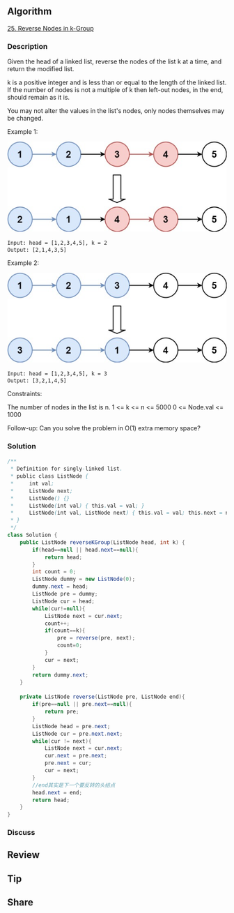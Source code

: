 ## Algorithm

[25. Reverse Nodes in k-Group](https://leetcode.com/problems/reverse-nodes-in-k-group/)

### Description

Given the head of a linked list, reverse the nodes of the list k at a time, and return the modified list.

k is a positive integer and is less than or equal to the length of the linked list. If the number of nodes is not a multiple of k then left-out nodes, in the end, should remain as it is.

You may not alter the values in the list's nodes, only nodes themselves may be changed.


Example 1:

![](assets/20220810-b609f766.png)

```
Input: head = [1,2,3,4,5], k = 2
Output: [2,1,4,3,5]
```

Example 2:

![](assets/20220810-3d73fcd0.png)

```
Input: head = [1,2,3,4,5], k = 3
Output: [3,2,1,4,5]
```

Constraints:

The number of nodes in the list is n.
1 <= k <= n <= 5000
0 <= Node.val <= 1000


Follow-up: Can you solve the problem in O(1) extra memory space?

### Solution

```java
/**
 * Definition for singly-linked list.
 * public class ListNode {
 *     int val;
 *     ListNode next;
 *     ListNode() {}
 *     ListNode(int val) { this.val = val; }
 *     ListNode(int val, ListNode next) { this.val = val; this.next = next; }
 * }
 */
class Solution {
    public ListNode reverseKGroup(ListNode head, int k) {
        if(head==null || head.next==null){
            return head;
        }
        int count = 0;
        ListNode dummy = new ListNode(0);
        dummy.next = head;
        ListNode pre = dummy;
        ListNode cur = head;
        while(cur!=null){
            ListNode next = cur.next;
            count++;
            if(count==k){
                pre = reverse(pre, next);
                count=0;
            }
            cur = next;
        }
        return dummy.next;
    }

    private ListNode reverse(ListNode pre, ListNode end){
        if(pre==null || pre.next==null){
            return pre;
        }
        ListNode head = pre.next;
        ListNode cur = pre.next.next;
        while(cur != next){
            ListNode next = cur.next;
            cur.next = pre.next;
            pre.next = cur;
            cur = next;
        }
        //end其实是下一个要反转的头结点
        head.next = end;
        return head;
    }
}
```

### Discuss

## Review


## Tip


## Share
